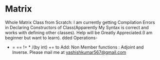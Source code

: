 # Matrix
Whole Matrix Class from Scratch:
I am currently getting Compilation Errors in Declaring Constructors of Class(Apparently My Syntax is correct and works with defining other classes).
Help will be Greatly Appreciated.(I am beginner but want to learn).
dded Operations-
+  =   ==  !=   *  /(by int)   +=
to Add:
Non Member functions : Adjoint and Inverse.
Please
mail me at yashishkumar567@gmail.com
